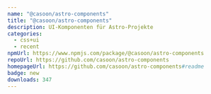 ```yaml
---
name: "@casoon/astro-components"
title: "@casoon/astro-components"
description: UI-Komponenten für Astro-Projekte
categories:
  - css+ui
  - recent
npmUrl: https://www.npmjs.com/package/@casoon/astro-components
repoUrl: https://github.com/casoon/astro-components
homepageUrl: https://github.com/casoon/astro-components#readme
badge: new
downloads: 347
---
```

